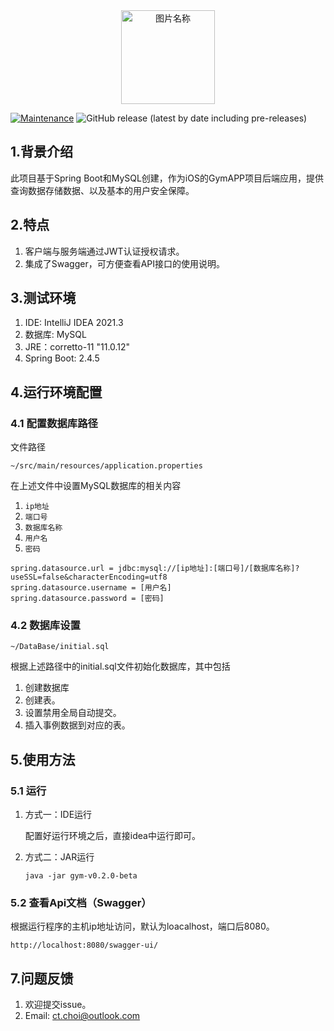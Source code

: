 <div align="center">
 <img src="https://user-images.githubusercontent.com/23289235/150794034-37a77fec-0a5d-4289-8d14-e844bccf465e.png" height = "150" alt="图片名称" />
</div>

[![Maintenance](https://img.shields.io/badge/Maintained%3F-yes-green.svg)](https://GitHub.com/Naereen/StrapDown.js/graphs/commit-activity)
![GitHub release (latest by date including pre-releases)](https://img.shields.io/github/v/release/chris-choy/GymApp-Server?include_prereleases)

## 1.背景介绍
此项目基于Spring Boot和MySQL创建，作为iOS的GymAPP项目后端应用，提供查询数据存储数据、以及基本的用户安全保障。

## 2.特点
1. 客户端与服务端通过JWT认证授权请求。
2. 集成了Swagger，可方便查看API接口的使用说明。

## 3.测试环境
1. IDE: IntelliJ IDEA 2021.3
2. 数据库: MySQL
3. JRE：corretto-11 "11.0.12"
4. Spring Boot: 2.4.5

## 4.运行环境配置

### 4.1 配置数据库路径
文件路径

    ~/src/main/resources/application.properties

在上述文件中设置MySQL数据库的相关内容

1. `ip地址`
2.  `端口号`
3. `数据库名称`
4. `用户名`
5. `密码`

```
spring.datasource.url = jdbc:mysql://[ip地址]:[端口号]/[数据库名称]?useSSL=false&characterEncoding=utf8
spring.datasource.username = [用户名]
spring.datasource.password = [密码]
```

### 4.2 数据库设置
    ~/DataBase/initial.sql
根据上述路径中的initial.sql文件初始化数据库，其中包括
1. 创建数据库
2. 创建表。
3. 设置禁用全局自动提交。
4. 插入事例数据到对应的表。

## 5.使用方法
### 5.1 运行
1. 方式一：IDE运行

    配置好运行环境之后，直接idea中运行即可。

2. 方式二：JAR运行

       java -jar gym-v0.2.0-beta
    
### 5.2 查看Api文档（Swagger）
根据运行程序的主机ip地址访问，默认为loacalhost，端口后8080。

    http://localhost:8080/swagger-ui/

## 7.问题反馈
1. 欢迎提交issue。
2. Email: ct.choi@outlook.com
